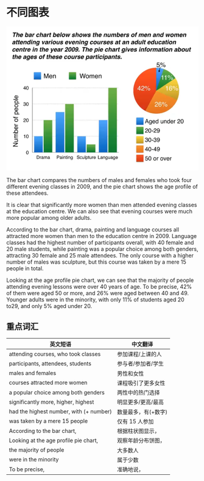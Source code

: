 # 不同图表

![不同图表](./index.png)

The bar chart compares the numbers of males and females who took four different evening classes in 2009, and the pie chart shows the age profile of these attendees.

It is clear that significantly more women than men attended evening classes at the education centre. We can also see that evening courses were much more popular among older adults.

According to the bar chart, drama, painting and language courses all attracted more women than men to the education centre in 2009. Language classes had the highest number of participants overall, with 40 female and 20 male students, while painting was a popular choice among both genders, attracting 30 female and 25 male attendees. The only course with a higher number of males was sculpture, but this course was taken by a mere 15 people in total.

Looking at the age profile pie chart, we can see that the majority of people attending evening lessons were over 40 years of age. To be precise, 42% of them were aged 50 or more, and 26% were aged between 40 and 49. Younger adults were in the minority, with only 11% of students aged 20 to29, and only 5% aged under 20.

## 重点词汇

| 英文短语                                | 中文翻译            |
| --------------------------------------- | ------------------- |
| attending courses, who took classes     | 参加课程/上课的人   |
| participants, attendees, students       | 参与者/参加者/学生  |
| males and females                       | 男性和女性          |
| courses attracted more women            | 课程吸引了更多女性  |
| a popular choice among both genders     | 两性中的热门选择    |
| significantly more, higher, highest     | 明显更多/更高/最高  |
| had the highest number, with (+ number) | 数量最多，有(+数字) |
| was taken by a mere 15 people           | 仅有 15 人参加      |
| According to the bar chart,             | 根据柱状图显示，    |
| Looking at the age profile pie chart,   | 观察年龄分布饼图，  |
| the majority of people                  | 大多数人            |
| were in the minority                    | 属于少数            |
| To be precise,                          | 准确地说，          |
